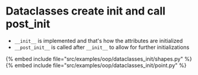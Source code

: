 # Dataclasses create init and call post_init


* `__init__` is implemented and that's how the attributes are initialized
* `__post_init__` is called after `__init__` to allow for further initializations

{% embed include file="src/examples/oop/dataclasses_init/shapes.py" %}
{% embed include file="src/examples/oop/dataclasses_init/point.py" %}


